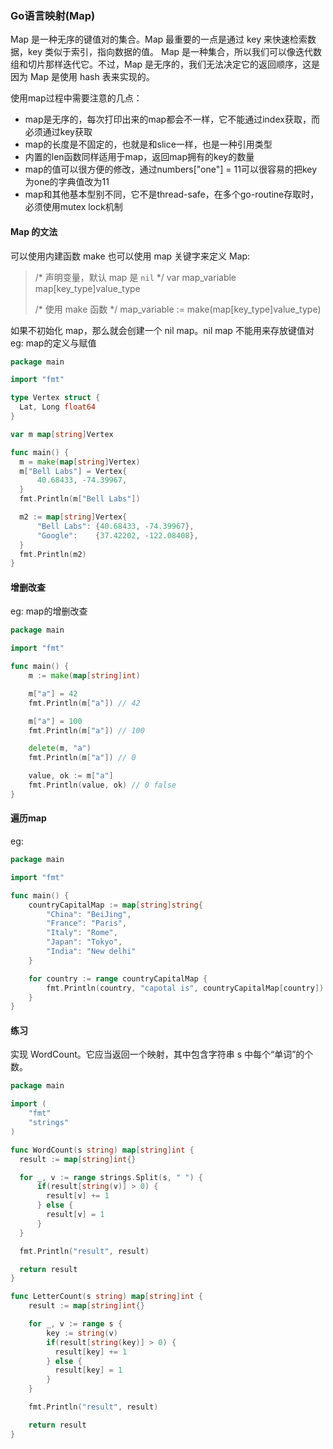 ### Go语言映射(Map)
Map 是一种无序的键值对的集合。Map 最重要的一点是通过 key 来快速检索数据，key 类似于索引，指向数据的值。
Map 是一种集合，所以我们可以像迭代数组和切片那样迭代它。不过，Map 是无序的，我们无法决定它的返回顺序，这是因为 Map 是使用 hash 表来实现的。

使用map过程中需要注意的几点：
- map是无序的，每次打印出来的map都会不一样，它不能通过index获取，而必须通过key获取
- map的长度是不固定的，也就是和slice一样，也是一种引用类型
- 内置的len函数同样适用于map，返回map拥有的key的数量
- map的值可以很方便的修改，通过numbers["one"] = 11可以很容易的把key为one的字典值改为11
- map和其他基本型别不同，它不是thread-safe，在多个go-routine存取时，必须使用mutex lock机制

#### Map 的文法
可以使用内建函数 make 也可以使用 map 关键字来定义 Map:
> /* 声明变量，默认 map 是 `nil` */
> var map_variable map[key_type]value_type
>
> /* 使用 make 函数 */
> map_variable := make(map[key_type]value_type)

如果不初始化 map，那么就会创建一个 nil map。nil map 不能用来存放键值对
eg: map的定义与赋值
```go
package main

import "fmt"

type Vertex struct {
  Lat, Long float64
}

var m map[string]Vertex

func main() {
  m = make(map[string]Vertex)
  m["Bell Labs"] = Vertex{
      40.68433, -74.39967,
  }
  fmt.Println(m["Bell Labs"])

  m2 := map[string]Vertex{
      "Bell Labs": {40.68433, -74.39967},
      "Google":    {37.42202, -122.08408},
  }
  fmt.Println(m2)
}
```
#### 增删改查
eg: map的增删改查
```go
package main

import "fmt"

func main() {
    m := make(map[string]int)

    m["a"] = 42
    fmt.Println(m["a"]) // 42

    m["a"] = 100
    fmt.Println(m["a"]) // 100

    delete(m, "a")
    fmt.Println(m["a"]) // 0

    value, ok := m["a"]
    fmt.Println(value, ok) // 0 false
}
```

#### 遍历map
eg:
```go
package main

import "fmt"

func main() {
    countryCapitalMap := map[string]string{
        "China": "BeiJing",
        "France": "Paris",
        "Italy": "Rome",
        "Japan": "Tokyo",
        "India": "New delhi"
    }

    for country := range countryCapitalMap {
        fmt.Println(country, "capotal is", countryCapitalMap[country])
    }
}
```

#### 练习
实现 WordCount。它应当返回一个映射，其中包含字符串 s 中每个“单词”的个数。
```go
package main

import (
    "fmt"
    "strings"
)

func WordCount(s string) map[string]int {
  result := map[string]int{}

  for _, v := range strings.Split(s, " ") {
      if(result[string(v)] > 0) {
        result[v] += 1
      } else {
        result[v] = 1
      }
  }

  fmt.Println("result", result)

  return result
}

func LetterCount(s string) map[string]int {
    result := map[string]int{}

    for _, v := range s {
        key := string(v) 
        if(result[string(key)] > 0) {
          result[key] += 1
        } else {
          result[key] = 1
        }
    }

    fmt.Println("result", result)

    return result
}
```



